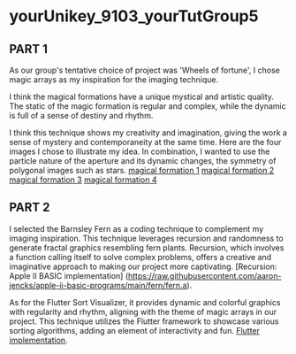 # yourUnikey_9103_yourTutGroup5
## PART 1
As our group's tentative choice of project was 'Wheels of fortune', I chose magic arrays as my inspiration for the imaging technique.

I think the magical formations have a unique mystical and artistic quality. The static of the magic formation is regular and complex, while the dynamic is full of a sense of destiny and rhythm.

I think this technique shows my creativity and imagination, giving the work a sense of mystery and contemporaneity at the same time. Here are the four images I chose to illustrate my idea. In combination, I wanted to use the particle nature of the aperture and its dynamic changes, the symmetry of polygonal images such as stars.
[magical formation 1](readmeImages/1.jpg)
[magical formation 2](readmeImages/2.jpg)
[magical formation 3](readmeImages/3.jpg)
[magical formation 4](readmeImages/4.jpg)
## PART 2
I selected the Barnsley Fern as a coding technique to complement my imaging inspiration. This technique leverages recursion and randomness to generate fractal graphics resembling fern plants. Recursion, which involves a function calling itself to solve complex problems, offers a creative and imaginative approach to making our project more captivating.
[Recursion: Apple II BASIC implementation] (https://raw.githubusercontent.com/aaron-jencks/apple-ii-basic-programs/main/fern/fern.a).

As for the Flutter Sort Visualizer, it provides dynamic and colorful graphics with regularity and rhythm, aligning with the theme of magic arrays in our project. This technique utilizes the Flutter framework to showcase various sorting algorithms, adding an element of interactivity and fun.
[Flutter implementation](https://github.com/hamed-deriv/flutter_sort_visualizer).
